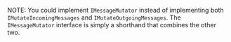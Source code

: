 NOTE: You could implement `IMessageMutator` instead of implementing both `IMutateIncomingMessages` and `IMutateOutgoingMessages`. The `IMessageMutator` interface is simply a shorthand that combines the other two.
